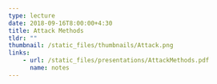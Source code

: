 ```yaml
---
type: lecture
date: 2018-09-16T8:00:00+4:30
title: Attack Methods
tldr: ""
thumbnail: /static_files/thumbnails/Attack.png
links: 
    - url: /static_files/presentations/AttackMethods.pdf
      name: notes
---
```


